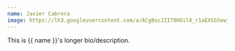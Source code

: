 ```yaml
---
name: Javier Cabrera
image: https://lh3.googleusercontent.com/a/ACg8ocJIIT8HOil8_r1aEXSGSewjPz1o5LoHuvZZaLqIwSvN_b8=s288-c-no
---
```

This is {{ name }}'s longer bio/description.
